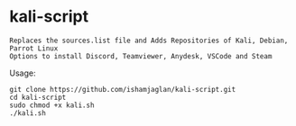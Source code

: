 # kali-script
	Replaces the sources.list file and Adds Repositories of Kali, Debian, Parrot Linux 
	Options to install Discord, Teamviewer, Anydesk, VSCode and Steam

Usage:
	
	git clone https://github.com/ishamjaglan/kali-script.git
	cd kali-script
	sudo chmod +x kali.sh
	./kali.sh
